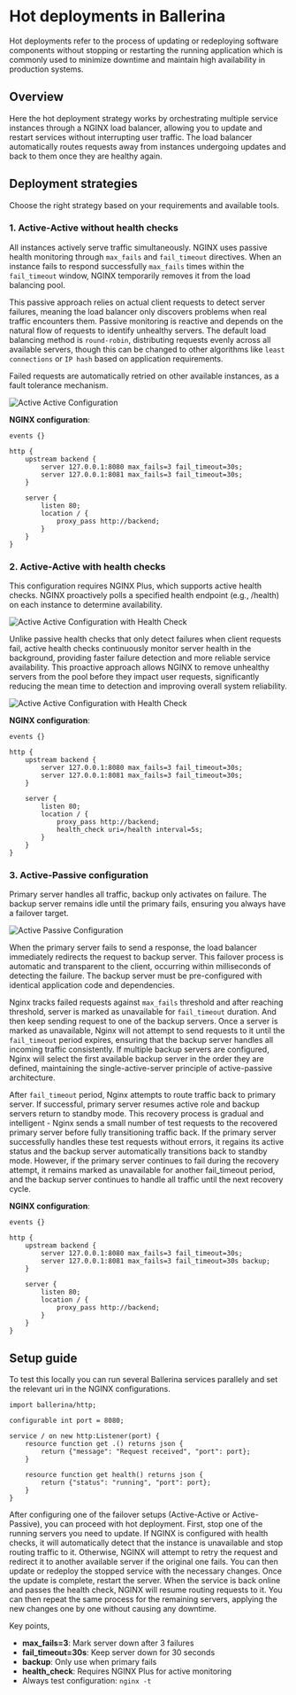 # Hot deployments in Ballerina

Hot deployments refer to the process of updating or redeploying software components without stopping or restarting the running application which is commonly used to minimize downtime and maintain high availability in production systems.

## Overview

Here the hot deployment strategy works by orchestrating multiple service instances through a NGINX load balancer, allowing you to update and restart services without interrupting user traffic. The load balancer automatically routes requests away from instances undergoing updates and back to them once they are healthy again.

## Deployment strategies

Choose the right strategy based on your requirements and available tools.

### 1. Active-Active without health checks

All instances actively serve traffic simultaneously. NGINX uses passive health monitoring through `max_fails` and `fail_timeout` directives. When an instance fails to respond successfully `max_fails` times within the `fail_timeout` window, NGINX temporarily removes it from the load balancing pool.

This passive approach relies on actual client requests to detect server failures, meaning the load balancer only discovers problems when real traffic encounters them. Passive monitoring is reactive and depends on the natural flow of requests to identify unhealthy servers. The default load balancing method is `round-robin`, distributing requests evenly across all available servers, though this can be changed to other algorithms like `least connections` or `IP hash` based on application requirements.

Failed requests are automatically retried on other available instances, as a fault tolerance mechanism.

![Active Active Configuration](https://raw.githubusercontent.com/Nuvindu/hot-deployment/refs/heads/main/resources/active-active-lb.png)

**NGINX configuration**:

```nginx
events {}

http {
    upstream backend {
        server 127.0.0.1:8080 max_fails=3 fail_timeout=30s;
        server 127.0.0.1:8081 max_fails=3 fail_timeout=30s;
    }

    server {
        listen 80;
        location / {
            proxy_pass http://backend;
        }
    }
}
```

### 2. Active-Active with health checks

This configuration requires NGINX Plus, which supports active health checks. NGINX proactively polls a specified health endpoint (e.g., /health) on each instance to determine availability.


![Active Active Configuration with Health Check](https://raw.githubusercontent.com/Nuvindu/hot-deployment/refs/heads/main/resources/active-active-health-lb.png)

Unlike passive health checks that only detect failures when client requests fail, active health checks continuously monitor server health in the background, providing faster failure detection and more reliable service availability. This proactive approach allows NGINX to remove unhealthy servers from the pool before they impact user requests, significantly reducing the mean time to detection and improving overall system reliability.

![Active Active Configuration with Health Check](https://raw.githubusercontent.com/Nuvindu/hot-deployment/refs/heads/main/resources/active-active-health-lb-1.png)

**NGINX configuration**:

```nginx
events {}

http {
    upstream backend {
        server 127.0.0.1:8080 max_fails=3 fail_timeout=30s;
        server 127.0.0.1:8081 max_fails=3 fail_timeout=30s;
    }

    server {
        listen 80;
        location / {
            proxy_pass http://backend;
            health_check uri=/health interval=5s;
        }
    }
}
```

### 3. Active-Passive configuration

Primary server handles all traffic, backup only activates on failure. The backup server remains idle until the primary fails, ensuring you always have a failover target.

![Active Passive Configuration](https://raw.githubusercontent.com/Nuvindu/hot-deployment/refs/heads/main/resources/active-passive-lb.png)

When the primary server fails to send a response, the load balancer immediately redirects the request to backup server. This failover process is automatic and transparent to the client, occurring within milliseconds of detecting the failure. The backup server must be pre-configured with identical application code and dependencies.

Nginx tracks failed requests against `max_fails` threshold and after reaching threshold, server is marked as unavailable for `fail_timeout` duration. And then keep sending request to one of the backup servers. Once a server is marked as unavailable, Nginx will not attempt to send requests to it until the `fail_timeout` period expires, ensuring that the backup server handles all incoming traffic consistently. If multiple backup servers are configured, Nginx will select the first available backup server in the order they are defined, maintaining the single-active-server principle of active-passive architecture.

After `fail_timeout` period, Nginx attempts to route traffic back to primary server. If successful, primary server resumes active role and backup servers return to standby mode. This recovery process is gradual and intelligent - Nginx sends a small number of test requests to the recovered primary server before fully transitioning traffic back. If the primary server successfully handles these test requests without errors, it regains its active status and the backup server automatically transitions back to standby mode. However, if the primary server continues to fail during the recovery attempt, it remains marked as unavailable for another fail_timeout period, and the backup server continues to handle all traffic until the next recovery cycle.

**NGINX configuration**:

```nginx
events {}

http {
    upstream backend {
        server 127.0.0.1:8080 max_fails=3 fail_timeout=30s;
        server 127.0.0.1:8081 max_fails=3 fail_timeout=30s backup;
    }

    server {
        listen 80;
        location / {
            proxy_pass http://backend;
        }
    }
}
```

## Setup guide

To test this locally you can run several Ballerina services parallely and set the relevant uri in the NGINX configurations.

```ballerina
import ballerina/http;

configurable int port = 8080;

service / on new http:Listener(port) {
    resource function get .() returns json {
        return {"message": "Request received", "port": port};
    }
    
    resource function get health() returns json {
        return {"status": "running", "port": port};
    }
}
```

After configuring one of the failover setups (Active-Active or Active-Passive), you can proceed with hot deployment.
First, stop one of the running servers you need to update. If NGINX is configured with health checks, it will automatically detect that the instance is unavailable and stop routing traffic to it. Otherwise, NGINX will attempt to retry the request and redirect it to another available server if the original one fails.
You can then update or redeploy the stopped service with the necessary changes. Once the update is complete, restart the server. When the service is back online and passes the health check, NGINX will resume routing requests to it. You can then repeat the same process for the remaining servers, applying the new changes one by one without causing any downtime.

Key points,

- **max_fails=3**: Mark server down after 3 failures
- **fail_timeout=30s**: Keep server down for 30 seconds
- **backup**: Only use when primary fails
- **health_check**: Requires NGINX Plus for active monitoring
- Always test configuration: `nginx -t`
